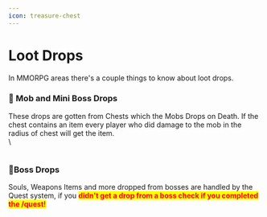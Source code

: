 ```yaml
---
icon: treasure-chest
---
```


# Loot Drops

In MMORPG areas there's a couple things to know about loot drops.&#x20;

### 🧌 Mob and Mini Boss Drops

These drops are gotten from Chests which the Mobs Drops on Death. If the chest contains an item every player who did damage to the mob in the radius of chest will get the item. \
\


<figure><img src="../../.gitbook/assets/Untitledvideo-MadewithClipchamp1-ezgif.com-video-to-gif-converter.gif" alt=""><figcaption></figcaption></figure>

### 👹Boss Drops

Souls, Weapons Items and more dropped from bosses are handled by the Quest system, if you <mark style="color:red;">**didn't get a drop from a boss check if you completed the /quest!**</mark>
